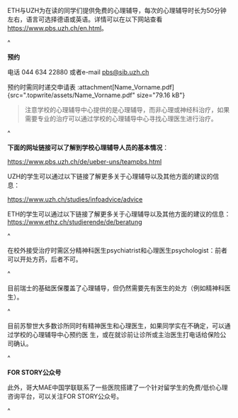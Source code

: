 ETH与UZH为在读的同学们提供免费的心理辅导，每次的心理辅导时长为50分钟左右，语言可选择德语或英语。详情可以在以下网站查看<https://www.pbs.uzh.ch/en.html>。

^

**预约**

电话 044 634 22880 或者e-mail <pbs@sib.uzh.ch>

预约时需同时递交申请表 :attachment[Name\_Vorname.pdf]{src=".topwrite/assets/Name_Vorname.pdf" size="79.16 kB"}

> 注意学校的心理辅导中心提供的是心理辅导，而非心理或神经科治疗，如果需要专业的治疗可以通过学校的心理辅导中心寻找心理医生进行治疗。

^

**下面的网址链接可以了解到学校心理辅导人员的基本情况**：

<https://www.pbs.uzh.ch/de/ueber-uns/teampbs.html>

UZH的学生可以通过以下链接了解更多关于心理辅导以及其他方面的建议的信息：

<https://www.uzh.ch/studies/infoadvice/advice>

ETH的学生可以通过以下链接了解更多关于心理辅导以及其他方面的建议的信息：<https://www.ethz.ch/studierende/de/beratung>

^

在校外接受治疗时需区分精神科医生psychiatrist和心理医生psychologist：前者可以开处方药，后者不可。

^

目前瑞士的基础医保覆盖了心理辅导，但仍然需要先有医生的处方（例如精神科医生）。

^

目前苏黎世大多数诊所同时有精神医生和心理医生，如果同学实在不确定，可以通过学校的心理辅导中心预约医 生，或在就诊前让诊所或主治医生打电话给保险公司确认。

^

**FOR STORY公众号**

此外，哥大MAE中国学联联系了一些医院搭建了一个针对留学生的免费/低价心理咨询平台，可以关注FOR STORY公众号。

^
